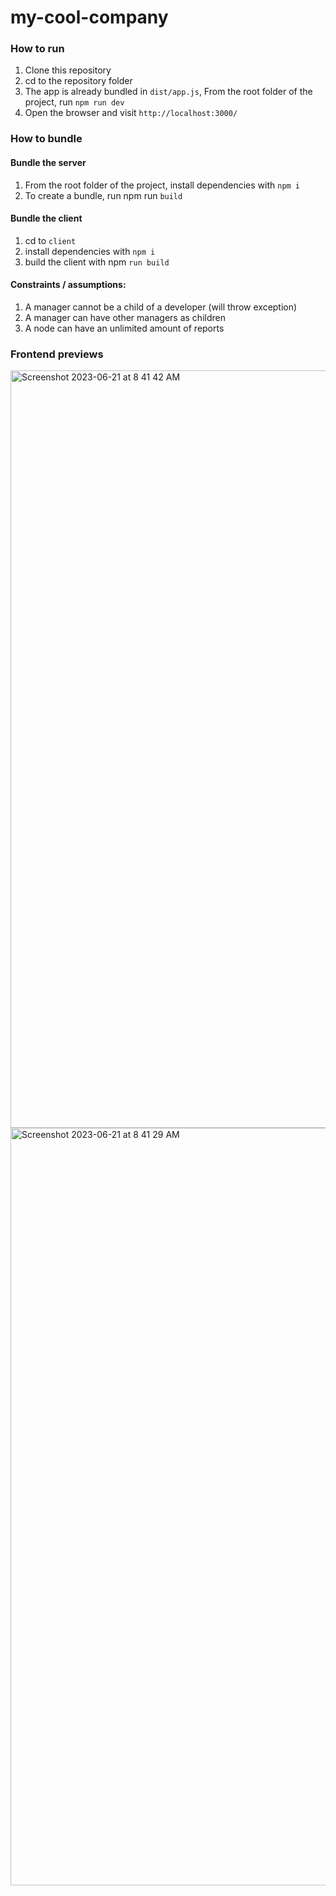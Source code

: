 # my-cool-company

### How to run

1. Clone this repository
2. cd to the repository folder
3. The app is already bundled in `dist/app.js`, From the root folder of the project, run `npm run dev`
4. Open the browser and visit `http://localhost:3000/`

### How to bundle

#### Bundle the server

1. From the root folder of the project, install dependencies with `npm i`
2. To create a bundle, run npm run `build`

#### Bundle the client

1. cd to `client`
2. install dependencies with `npm i`
3. build the client with npm `run build`

#### Constraints / assumptions:

1. A manager cannot be a child of a developer (will throw exception)
2. A manager can have other managers as children
3. A node can have an unlimited amount of reports

### Frontend previews

<img width="1212" alt="Screenshot 2023-06-21 at 8 41 42 AM" src="https://github.com/afabris86/my-cool-company/assets/488321/6523d68c-be22-4f5b-9719-a5229f54ef0c">
<img width="1212" alt="Screenshot 2023-06-21 at 8 41 29 AM" src="https://github.com/afabris86/my-cool-company/assets/488321/0e96ef1a-8270-4ba2-a84f-ac0709392ce1">
